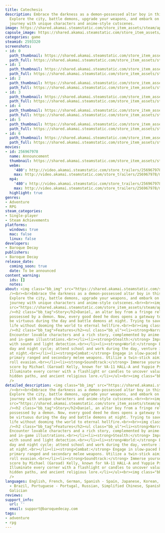 ```yaml
---
title: Catechesis
description: Embrace the darkness as a demon-possessed altar boy in this Horror RPG.
  Explore the city, battle demons, upgrade your weapons, and embark on an unforgettable
  journey with unique characters and anime-style cutscenes.
image: https://shared.akamai.steamstatic.com/store_item_assets/steam/apps/2593320/header.jpg?t=1727079388
capsule_image: https://shared.akamai.steamstatic.com/store_item_assets/steam/apps/2593320/capsule_231x87.jpg?t=1727079388
categories: game
steamid: 2593320
screenshots:
- id: 0
  path_thumbnail: https://shared.akamai.steamstatic.com/store_item_assets/steam/apps/2593320/ss_65bdd7d2ccd240a84329cd132b876d744a1ed932.600x338.jpg?t=1727079388
  path_full: https://shared.akamai.steamstatic.com/store_item_assets/steam/apps/2593320/ss_65bdd7d2ccd240a84329cd132b876d744a1ed932.1920x1080.jpg?t=1727079388
- id: 1
  path_thumbnail: https://shared.akamai.steamstatic.com/store_item_assets/steam/apps/2593320/ss_b7b89940241172fa7387da15ca6783705046bde0.600x338.jpg?t=1727079388
  path_full: https://shared.akamai.steamstatic.com/store_item_assets/steam/apps/2593320/ss_b7b89940241172fa7387da15ca6783705046bde0.1920x1080.jpg?t=1727079388
- id: 2
  path_thumbnail: https://shared.akamai.steamstatic.com/store_item_assets/steam/apps/2593320/ss_7c784e0fb3513078ea8d2febbe46d099ba310958.600x338.jpg?t=1727079388
  path_full: https://shared.akamai.steamstatic.com/store_item_assets/steam/apps/2593320/ss_7c784e0fb3513078ea8d2febbe46d099ba310958.1920x1080.jpg?t=1727079388
- id: 3
  path_thumbnail: https://shared.akamai.steamstatic.com/store_item_assets/steam/apps/2593320/ss_fbfe048f5d3a7e174202cd36ab0a778524a7d62f.600x338.jpg?t=1727079388
  path_full: https://shared.akamai.steamstatic.com/store_item_assets/steam/apps/2593320/ss_fbfe048f5d3a7e174202cd36ab0a778524a7d62f.1920x1080.jpg?t=1727079388
- id: 4
  path_thumbnail: https://shared.akamai.steamstatic.com/store_item_assets/steam/apps/2593320/ss_a3237c01116916bd9d4148720baa2dc8026b8070.600x338.jpg?t=1727079388
  path_full: https://shared.akamai.steamstatic.com/store_item_assets/steam/apps/2593320/ss_a3237c01116916bd9d4148720baa2dc8026b8070.1920x1080.jpg?t=1727079388
- id: 5
  path_thumbnail: https://shared.akamai.steamstatic.com/store_item_assets/steam/apps/2593320/ss_8401bf2f63460489cf8d5dc5d3486a7377f40237.600x338.jpg?t=1727079388
  path_full: https://shared.akamai.steamstatic.com/store_item_assets/steam/apps/2593320/ss_8401bf2f63460489cf8d5dc5d3486a7377f40237.1920x1080.jpg?t=1727079388
- id: 6
  path_thumbnail: https://shared.akamai.steamstatic.com/store_item_assets/steam/apps/2593320/ss_81361054344ea13c1d16781637e04bb16f2961c9.600x338.jpg?t=1727079388
  path_full: https://shared.akamai.steamstatic.com/store_item_assets/steam/apps/2593320/ss_81361054344ea13c1d16781637e04bb16f2961c9.1920x1080.jpg?t=1727079388
movies:
- id: 256967978
  name: Announcement
  thumbnail: https://shared.akamai.steamstatic.com/store_item_assets/steam/apps/256967978/movie.293x165.jpg?t=1699983721
  webm:
    '480': http://video.akamai.steamstatic.com/store_trailers/256967978/movie480_vp9.webm?t=1699983721
    max: http://video.akamai.steamstatic.com/store_trailers/256967978/movie_max_vp9.webm?t=1699983721
  mp4:
    '480': http://video.akamai.steamstatic.com/store_trailers/256967978/movie480.mp4?t=1699983721
    max: http://video.akamai.steamstatic.com/store_trailers/256967978/movie_max.mp4?t=1699983721
  highlight: true
genres:
- Adventure
- RPG
steam_categories:
- Single-player
- Steam Achievements
platforms:
  windows: true
  mac: false
  linux: false
developers:
- Baroque Decay
publishers:
- Baroque Decay
release_date:
  coming_soon: true
  date: To be announced
content_warning:
  ids: []
  notes:
about: <img class="bb_img" src="https://shared.akamai.steamstatic.com/store_item_assets/steam/apps/2593320/extras/title_01_01.gif?t=1727079388"
  /><br><br>Embrace the darkness as a demon-possessed altar boy in this Horror RPG.
  Explore the city, battle demons, upgrade your weapons, and embark on an unforgettable
  journey with unique characters and anime-style cutscenes.<br><br><img class="bb_img"
  src="https://shared.akamai.steamstatic.com/store_item_assets/steam/apps/2593320/extras/day_life4.gif?t=1727079388"
  /><h2 class="bb_tag">Story</h2>Daniel, an altar boy from a fringe religion, becomes
  possessed by a demon. Now, every good deed he does opens a gateway to hell. He must
  be virtuous during the day and battle demons at night. Trying to save his grandpa's
  life without dooming the world to eternal hellfire.<br><br><img class="bb_img" src="https://shared.akamai.steamstatic.com/store_item_assets/steam/apps/2593320/extras/ezgif-2-93fe75b525.gif?t=1727079388"
  /><h2 class="bb_tag">Features</h2><ul class="bb_ul"><li><strong>Narrative:</strong>
  Encounter lovable characters and a rich story, complemented by anime-style cutscenes
  and in-game illustrations.<br></li><li><strong>Stealth:</strong> Improved stealth
  with sound and light detection.<br></li><li><strong>World:</strong> Experience a
  day and night cycle; attend school and work during the day, venture into the dungeon
  at night.<br></li><li><strong>Combat:</strong> Engage in slow-paced battles with
  primary ranged and secondary melee weapons. Utilize a twin-stick aiming system with
  roll evasion.<br></li><li><strong>Soundtrack:</strong> Immerse yourself in a mesmerizing
  score by Michael (Garoad) Kelly, known for VA-11 HALL-A and Yuppie Psycho.<br></li><li><strong>Exploration:</strong>
  Illuminate every corner with a flashlight or candles to uncover valuable resources,
  hidden paths, and ancient religious lore.</li></ul><br><img class="bb_img" src="https://shared.akamai.steamstatic.com/store_item_assets/steam/apps/2593320/extras/arrobamiento_01.gif?t=1727079388"
  />
detailed_description: <img class="bb_img" src="https://shared.akamai.steamstatic.com/store_item_assets/steam/apps/2593320/extras/title_01_01.gif?t=1727079388"
  /><br><br>Embrace the darkness as a demon-possessed altar boy in this Horror RPG.
  Explore the city, battle demons, upgrade your weapons, and embark on an unforgettable
  journey with unique characters and anime-style cutscenes.<br><br><img class="bb_img"
  src="https://shared.akamai.steamstatic.com/store_item_assets/steam/apps/2593320/extras/day_life4.gif?t=1727079388"
  /><h2 class="bb_tag">Story</h2>Daniel, an altar boy from a fringe religion, becomes
  possessed by a demon. Now, every good deed he does opens a gateway to hell. He must
  be virtuous during the day and battle demons at night. Trying to save his grandpa's
  life without dooming the world to eternal hellfire.<br><br><img class="bb_img" src="https://shared.akamai.steamstatic.com/store_item_assets/steam/apps/2593320/extras/ezgif-2-93fe75b525.gif?t=1727079388"
  /><h2 class="bb_tag">Features</h2><ul class="bb_ul"><li><strong>Narrative:</strong>
  Encounter lovable characters and a rich story, complemented by anime-style cutscenes
  and in-game illustrations.<br></li><li><strong>Stealth:</strong> Improved stealth
  with sound and light detection.<br></li><li><strong>World:</strong> Experience a
  day and night cycle; attend school and work during the day, venture into the dungeon
  at night.<br></li><li><strong>Combat:</strong> Engage in slow-paced battles with
  primary ranged and secondary melee weapons. Utilize a twin-stick aiming system with
  roll evasion.<br></li><li><strong>Soundtrack:</strong> Immerse yourself in a mesmerizing
  score by Michael (Garoad) Kelly, known for VA-11 HALL-A and Yuppie Psycho.<br></li><li><strong>Exploration:</strong>
  Illuminate every corner with a flashlight or candles to uncover valuable resources,
  hidden paths, and ancient religious lore.</li></ul><br><img class="bb_img" src="https://shared.akamai.steamstatic.com/store_item_assets/steam/apps/2593320/extras/arrobamiento_01.gif?t=1727079388"
  />
languages: English, French, German, Spanish - Spain, Japanese, Korean, Portuguese
  - Brazil, Portuguese - Portugal, Russian, Simplified Chinese, Spanish - Latin America,
  Galician
reviews:
support_info:
  url: ''
  email: support@baroquedecay.com
tags:
- adventure
- rpg
---
```



